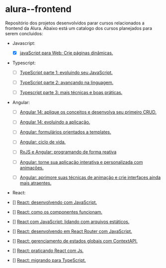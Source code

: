 # alura--frontend
Repositório dos projetos desenvolvidos parar cursos relacionados a frontend da Alura.
Abaixo está um catalogo dos cursos planejados para serem concluidos:

- Javascript:

    - [x] [javaScript para Web: Crie páginas dinâmicas.](https://cursos.alura.com.br/course/javascript-web-paginas-dinamicas)

- Typescript:

    - [ ] [TypeScript parte 1: evoluindo seu JavaScript.](https://cursos.alura.com.br/course/typescript-evoluindo-javascript)

    - [ ] [TypeScript parte 2: avançando na linguagem.](https://cursos.alura.com.br/course/typescript-avancando-linguagem)

    - [ ] [Typescript parte 3: mais técnicas e boas práticas.](https://cursos.alura.com.br/course/typescript-tecnicas-boas-praticas)

- Angular:
    - [ ] [Angular 14: aplique os conceitos e desenvolva seu primeiro CRUD.](https://cursos.alura.com.br/course/angular-explorando-framework)

    - [ ] [Angular 14: evoluindo a aplicação.](https://cursos.alura.com.br/course/angular-evoluindo-aplicacao)

    - [ ] [Angular: formulários orientados a templates.](https://cursos.alura.com.br/course/angular-formularios-orientados-templates)

    - [ ] [Angular: ciclo de vida.](https://cursos.alura.com.br/course/angular-ciclo-vida)

    - [ ] [RxJS e Angular: programando de forma reativa](https://cursos.alura.com.br/course/rxjs-angular-programando-forma-reativa)

    - [ ] [Angular: torne sua aplicação interativa e personalizada com animações.](https://cursos.alura.com.br/course/angular-aplicacao-interativa-personalizada-animacoes)

    - [ ] [Angular: aprimore suas técnicas de animação e crie interfaces ainda mais atraentes.](https://cursos.alura.com.br/course/angular-tecnicas-animacao-interfaces-atraentes)

- React:

- [] [React: desenvolvendo com JavaScript.](https://cursos.alura.com.br/course/react-desenvolvendo-javascript)

- [] [React: como os componentes funcionam.](https://cursos.alura.com.br/course/react-componentes-funcionam)

- [] [React com JavaScript: lidando com arquivos estáticos.](https://cursos.alura.com.br/course/react-javascript-arquivos-estaticos)

- [] [React: desenvolvendo em React Router com JavaScript.](https://cursos.alura.com.br/course/React-desenvolvendo-react-router-javaScript)

- [] [React: gerenciamento de estados globais com ContextAPI.](https://cursos.alura.com.br/course/react-context-estados-globais-contextapi)

- [] [React: praticando React com Js.](https://cursos.alura.com.br/course/react-praticando-react-js)

- [] [React: migrando para TypeScript.](https://cursos.alura.com.br/course/react-migrando-typescript)